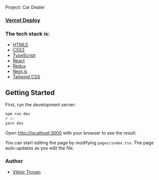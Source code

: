 Project: Car Dealer

### [Vercel Deploy](https://car-dealer-app-kappa.vercel.app/)

### The tech stack is:

- [HTML5](https://developer.mozilla.org/en-US/docs/Web/HTML)
- [CSS3](https://developer.mozilla.org/en-US/docs/Web/CSS)
- [TypeScript](https://developer.mozilla.org/en-US/docs/Glossary/TypeScript)
- [React](https://legacy.reactjs.org/)
- [Redux](https://redux.js.org/)
- [Next.js](https://nextjs.org/docs)
- [Tailwind CSS](https://tailwindcss.com/docs/installation/using-vite)

## Getting Started

First, run the development server:

```bash
npm run dev
# or
yarn dev
```

Open [http://localhost:3000](http://localhost:3000) with your browser to see the result.

You can start editing the page by modifying `pages/index.tsx`. The page auto-updates as you edit the file.

### Author

- [Viktor Troyan](https://github.com/FastikDev)